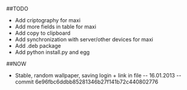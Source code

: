 ##TODO
+ Add criptography for maxi
+ Add more fields in table for maxi
+ Add copy to clipboard
+ Add synchronization with server/other devices for maxi
+ Add .deb package
+ Add python install.py and egg

##NOW
+ Stable, random wallpaper, saving login + link in file -- 16.01.2013 -- commit 6e96fbc6ddbb85281346b27f141b72c440802776
